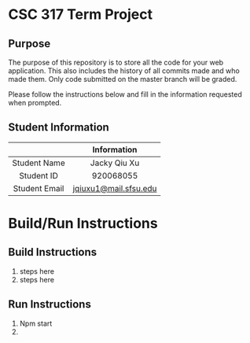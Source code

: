 # CSC 317 Term Project

## Purpose

The purpose of this repository is to store all the code for your web application. This also includes the history of all commits made and who made them. Only code submitted on the master branch will be graded.

Please follow the instructions below and fill in the information requested when prompted.

## Student Information

|               | Information   |
|:-------------:|:-------------:|
| Student Name  | Jacky Qiu Xu   |
| Student ID    |  920068055      |
| Student Email | jqiuxu1@mail.sfsu.edu  |	




# Build/Run Instructions

## Build Instructions
1. steps here
2. steps here

## Run Instructions
1. Npm start
2. 